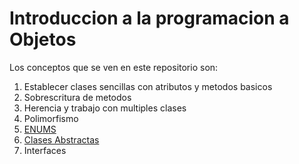 # Introduccion a la programacion a Objetos

Los conceptos que se ven en este repositorio son:

1. Establecer clases sencillas con atributos y metodos basicos
2. Sobrescritura de metodos
3. Herencia y trabajo con multiples clases
4. Polimorfismo
5. [ENUMS](src/ENUMS)
6. [Clases Abstractas](src/ClasesAbstractas)
7. Interfaces